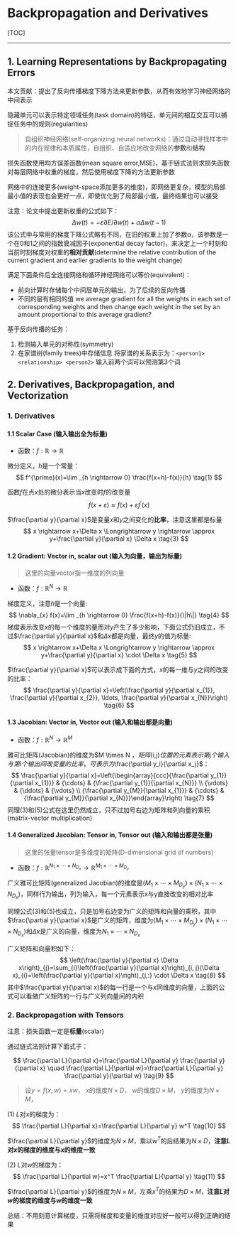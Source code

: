 <head>
    <script src="https://cdn.mathjax.org/mathjax/latest/MathJax.js?config=TeX-AMS-MML_HTMLorMML" type="text/javascript"></script>
    <script type="text/x-mathjax-config">
        MathJax.Hub.Config({
            tex2jax: {
            skipTags: ['script', 'noscript', 'style', 'textarea', 'pre'],
            inlineMath: [['$','$']]
            }
        });
    </script>
</head>

# Backpropagation and Derivatives

[TOC]

---

## 1. Learning Representations by Backpropagating Errors

本文贡献：提出了反向传播梯度下降方法来更新参数，从而有效地学习神经网络的中间表示

隐藏单元可以表示特定领域任务(task domain)的特征，单元间的相互交互可以捕捉任务中的规则(regularities)

>自组织神经网络(self-organizing neural networks)：通过自动寻找样本中的内在规律和本质属性，自组织、自适应地改变网络的**参数**和**结构**

损失函数使用均方误差函数(mean square error,MSE)，基于链式法则求损失函数对每层网络中权重的梯度，然后使用梯度下降的方法更新参数

网络中的连接更多(weight-space添加更多的维度)，即网络更复杂，模型的局部最小值的表现也会更好一点，即使优化到了局部最小值，最终结果也可以接受

注意：论文中提出更新权重的公式如下：
$$
\Delta w(t)=-\varepsilon \partial E / \partial w(t)+\alpha \Delta w(t-1) \tag{1}
$$
该公式中与常用的梯度下降公式略有不同，在旧的权重上加了参数$\alpha$，该参数是一个在0和1之间的指数衰减因子(exponential decay factor)，来决定上一个时刻和当前时刻梯度对权重的**相对贡献**(determine the relative contribution of the current gradient and earlier gradients to the weight change)

满足下面条件后全连接网络和循环神经网络可以等价(equivalent)：

- 前向计算时存储每个中间层单元的输出，为了后续的反向传播
- 不同的层有相同的值
  we average gradient for all the weights in each set of corresponding weights and then change each weight in the set by an amount proportional to this average gradient?

基于反向传播的任务：

1. 检测输入单元的对称性(symmetry)
2. 在家谱树(family trees)中存储信息
   将家谱的关系表示为：`<person1> <relationship> <person2>`
   输入前两个词可以预测第3个词

## 2. Derivatives, Backpropagation, and Vectorization

### 1. Derivatives

#### 1.1 Scalar Case (输入输出全为标量)

- 函数：$f : \mathbb{R} \rightarrow \mathbb{R}$

微分定义，$h$是一个常量：
$$
f^{\prime}(x)=\lim _{h \rightarrow 0} \frac{f(x+h)-f(x)}{h} \tag{1}
$$

函数$f$在点$x$处的微分表示当$x$改变时$f$的改变量
$$
f(x+\varepsilon) \approx f(x)+\varepsilon f^{\prime}(x) \tag{2}
$$

$\frac{\partial y}{\partial x}$是变量$x$和$y$之间变化的**比率**，注意这里都是标量
$$
x \rightarrow x+\Delta x \Longrightarrow y \rightarrow \approx y+\frac{\partial y}{\partial x} \Delta x \tag{3}
$$

#### 1.2 Gradient: Vector in, scalar out (输入为向量，输出为标量)

> 这里的向量vector指一维度的列向量

- 函数：$f : \mathbb{R}^{N} \rightarrow \mathbb{R}$

梯度定义，注意$h$是一个向量:
$$
\nabla_{x} f(x)=\lim _{h \rightarrow 0} \frac{f(x+h)-f(x)}{\|h\|} \tag{4}
$$
梯度表示改变$x$的每一个维度的量而对$y$产生了多少影响，下面公式仍旧成立，不过$\frac{\partial y}{\partial x}$和$\Delta x$都是向量，最终$y$的值为标量:
$$
x \rightarrow x+\Delta x \Longrightarrow y \rightarrow \approx y+\frac{\partial y}{\partial x} \cdot \Delta x \tag{5}
$$

$\frac{\partial y}{\partial x}$可以表示成下面的方式，$x$的每一维与$y$之间的改变的比率：
$$
\frac{\partial y}{\partial x}=\left(\frac{\partial y}{\partial x_{1}}, \frac{\partial y}{\partial x_{2}}, \ldots, \frac{\partial y}{\partial x_{N}}\right) \tag{6}
$$

#### 1.3 Jacobian: Vector in, Vector out (输入和输出都是向量)

- 函数：$f : \mathbb{R}^{N} \rightarrow \mathbb{R}^{M}$

雅可比矩阵(Jacobian)的维度为$M \times N $，矩阵$(i,j)$位置的元素表示第$j$个输入与第$i$个输出间改变量的比率，可表示为$\frac{\partial y_i}{\partial x_j}$：
$$
\frac{\partial y}{\partial x}=\left(\begin{array}{ccc}{\frac{\partial y_{1}}{\partial x_{1}}} & {\cdots} & {\frac{\partial y_{1}}{\partial x_{N}}} \\ {\vdots} & {\ddots} & {\vdots} \\ {\frac{\partial y_{M}}{\partial x_{1}}} & {\cdots} & {\frac{\partial y_{M}}{\partial x_{N}}}\end{array}\right) \tag{7}
$$
同理(3)和(5)公式在这里仍然成立，只不过加号右边为矩阵和列向量的乘积(matrix-vector multiplication)

#### 1.4 Generalized Jacobian: Tensor in, Tensor out (输入和输出都是张量)

> 这里的张量tensor是多维度的矩阵(D-dimensional grid of numbers)

- 函数：$f : \mathbb{R}^{N_{1} \times \cdots \times N_{D_{x}}} \rightarrow \mathbb{R}^{M_{1} \times \cdots \times M_{D_{y}}}$

广义雅可比矩阵(generalized Jacobian)的维度是$\left(M_{1} \times \cdots \times M_{D_{y}}\right) \times\left(N_{1} \times \cdots \times N_{D_{x}}\right)$，同样行为输出，列为输入，每一个元素表示x与y直接改变的相对比率

同理公式(3)和(5)也成立，只是加号右边变为广义的矩阵和向量的乘积，其中$\frac{\partial y}{\partial x}$是广义的矩阵，维度为$\left(M_{1} \times \cdots \times M_{D_{y}}\right) \times\left(N_{1} \times \cdots \times N_{D_{x}}\right)$和$\Delta x$是广义的向量，维度为$N_{1} \times \cdots \times N_{D_{x}}$

广义矩阵和向量积如下：
$$
\left(\frac{\partial y}{\partial x} \Delta x\right)_{j}=\sum_{i}\left(\frac{\partial y}{\partial x}\right)_{i, j}(\Delta x)_{i}=\left(\frac{\partial y}{\partial x}\right)_{j,:} \cdot \Delta x \tag{8}
$$
其中$\frac{\partial y}{\partial x}$的每一行是一个与$x$同维度的向量，上面的公式可以看做广义矩阵的一行与广义列向量间的内积

### 2. Backpropagation with Tensors

注意：损失函数一定是**标量**(scalar)

通过链式法则计算下面式子：

$$
\frac{\partial L}{\partial x}=\frac{\partial L}{\partial y} \frac{\partial y}{\partial x} \quad \frac{\partial L}{\partial w}=\frac{\partial L}{\partial y} \frac{\partial y}{\partial w} \tag{9}
$$

>设$y=f(x, w)=x w$，
$x$的维度$N \times D$，
$w$的维度$D \times M$，
$y$的维度为$N \times M$，

(1) $L$对$x$的梯度为：
$$
\frac{\partial L}{\partial x}=\frac{\partial L}{\partial y} w^T \tag{10}
$$

$\frac{\partial L}{\partial y}$的维度为$N \times M$，乘以$w^T$的后结果为$N \times D$，**注意$L$对$x$的梯度的维度与$x$的维度一致**

(2) $L$对$w$的梯度为：
$$
\frac{\partial L}{\partial w}=x^T \frac{\partial L}{\partial y}  \tag{11}
$$

$\frac{\partial L}{\partial y}$的维度为$N \times M$，左乘$x^T$的结果为$D \times M$，**注意$L$对$w$的梯度的维度与$w$的维度一致**

总结：不用刻意计算梯度，只需将梯度和变量的维度对应好一般可以得到正确的结果
